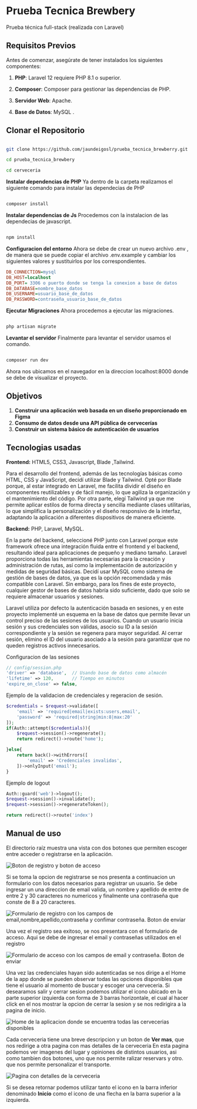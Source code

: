 # Prueba Tecnica Brewbery
Prueba técnica full-stack (realizada con Laravel)

## Requisitos Previos

Antes de comenzar, asegúrate de tener instalados los siguientes componentes:

1. **PHP**: Laravel 12 requiere PHP 8.1 o superior.

2. **Composer**: Composer para gestionar las dependencias de PHP.

3. **Servidor Web**: Apache.

4. **Base de Datos**: MySQL .

## Clonar el Repositorio

```bash

git clone https://github.com/jaundeigosl/prueba_tecnica_brewberry.git

cd prueba_tecnica_brewbery

cd cerveceria

```
**Instalar dependencias de PHP**
Ya dentro de la carpeta realizamos el siguiente comando para instalar las dependecias de PHP

```bash

composer install

```
**Instalar dependencias de Js**
Procedemos con la instalacion de las dependecias de javascript.

```bash

npm install

```
**Configuracion del entorno**
Ahora se debe de crear un nuevo archivo .env , de manera que se puede copiar el archivo .env.example 
y cambiar los siguientes valores y sustituirlos por los correspondientes.

``` ini
DB_CONNECTION=mysql
DB_HOST=localhost
DB_PORT= 3306 o puerto donde se tenga la conexion a base de datos
DB_DATABASE=nombre_base_datos
DB_USERNAME=usuario_base_de_datos
DB_PASSWORD=contraseña_usuario_base_de_datos

```
**Ejecutar Migraciones**
Ahora procedemos a ejecutar las migraciones.

```bash

php artisan migrate

```
**Levantar el servidor**
Finalmente para levantar el servidor usamos el comando.

```bash

composer run dev

```

Ahora nos ubicamos en el navegador en la direccion localhost:8000 donde se debe de visualizar el proyecto.

## Objetivos

1. **Construir una aplicación web basada en un diseño proporcionado en Figma** 
2. **Consumo de datos desde una API pública de cervecerías**
3. **Construir un sistema básico de autenticación de usuarios**

## Tecnologias usadas

**Frontend:** HTML5, CSS3, Javascript, Blade ,Tailwind.

Para el desarrollo del frontend, además de las tecnologías básicas como HTML, CSS y JavaScript, decidí utilizar Blade y Tailwind. Opté por Blade porque, al estar integrado en Laravel, me facilita dividir el diseño en componentes reutilizables y de fácil manejo, lo que agiliza la organización y el mantenimiento del código. Por otra parte, elegí Tailwind ya que me permite aplicar estilos de forma directa y sencilla mediante clases utilitarias, lo que simplifica la personalización y el diseño responsivo de la interfaz, adaptando la aplicación a diferentes dispositivos de manera eficiente.

**Backend:** PHP, Laravel, MySQL.

En la parte del backend, seleccioné PHP junto con Laravel porque este framework ofrece una integración fluida entre el frontend y el backend, resultando ideal para aplicaciones de pequeño y mediano tamaño. Laravel proporciona todas las herramientas necesarias para la creación y administración de rutas, así como la implementación de autorización y medidas de seguridad básicas. Decidí usar MySQL como sistema de gestión de bases de datos, ya que es la opción recomendada y más compatible con Laravel. Sin embargo, para los fines de este proyecto, cualquier gestor de bases de datos habría sido suficiente, dado que solo se requiere almacenar usuarios y sesiones.

Laravel utiliza por defecto la autenticación basada en sesiones, y en este proyecto implementé un esquema en la base de datos que permite llevar un control preciso de las sesiones de los usuarios. Cuando un usuario inicia sesión y sus credenciales son válidas, asocio su ID a la sesión correspondiente y la sesión se regenera para mayor seguridad. Al cerrar sesión, elimino el ID del usuario asociado a la sesión para garantizar que no queden registros activos innecesarios.

Configuracion de las sesiones
```php
// config/session.php
'driver' => 'database',  // Usando base de datos como almacén
'lifetime' => 120,       // Tiempo en minutos
'expire_on_close' => false,
```

Ejemplo de la validacion de credenciales y regeracion de sesión.
```php
$credentials = $request->validate([
    'email' => 'required|email|exists:users,email',
    'password' => 'required|string|min:8|max:20'
]);
if(Auth::attempt($credentials)){
    $request->session()->regenerate();
    return redirect()->route('home');

}else{
    return back()->withErrors([
        'email' => 'Credenciales invalidas',
    ])->onlyInput('email');
}
```

Ejemplo de logout

```php
Auth::guard('web')->logout();
$request->session()->invalidate();
$request->session()->regenerateToken();

return redirect()->route('index')
```

## Manual de uso

El directorio raíz muestra una vista con dos botones que permiten escoger entre acceder o registrarse en la aplicación.

![Boton de registro y boton de acceso](screenshots/image_1.png)

Si se toma la opcion de registrarse se nos presenta a continuacion un formulario con los datos necesarios para registrar un usuario.
Se debe ingresar un una direccion de email valida, un nombre y apellido de entre de entre 2 y 30 caracteres no numericos y finalmente una contraseña que 
conste de 8 a 20 caracteres.

![Formulario de registro con los campos de email,nombre,apellido,contraseña y confimar contraseña. Boton de enviar](screenshots/image_2.png)

Una vez el registro sea exitoso, se nos presentara con el formulario de acceso. Aqui se debe de ingresar el email y contraseñas utilizados en el registro

![Formulario de acceso con los campos de email y contraseña. Boton de enviar](screenshots/image_3.png)

Una vez las credenciales hayan sido autenticadas se nos dirige a el Home de la app donde se pueden observar todas las opciones disponibles que tiene el usuario
al momento de buscar y escoger una cerveceria. Si desearamos salir y cerrar sesion podemos utilizar el icono ubicado en la parte superior izquierda con forma de 3 barras horizontale,
el cual al hacer click en el nos mostrar la opcion de cerrar la sesion y se nos redirigira a la pagina de inicio.

![Home de la aplicacion donde se encuentra todas las cervecerias disponibles](screenshots/image_4.png)

Cada cerveceria tiene una breve descripcion y un boton de **Ver mas**, que nos redirige a otra pagina con mas detalles de la cerveceria
En esta pagina podemos  ver imagenes del lugar y opiniones de distintos usuarios, asi como tambien dos botones, uno que nos permite ralizar reservars y otro.
que nos permite personalizar el transporte.

![Pagina con detalles de la cerveceria](screenshots/image_5.png)

Si se desea retornar podemos utilizar tanto el icono en la barra inferior denominado **Inicio** como el icono de una flecha en la barra superior a la izquierda.














